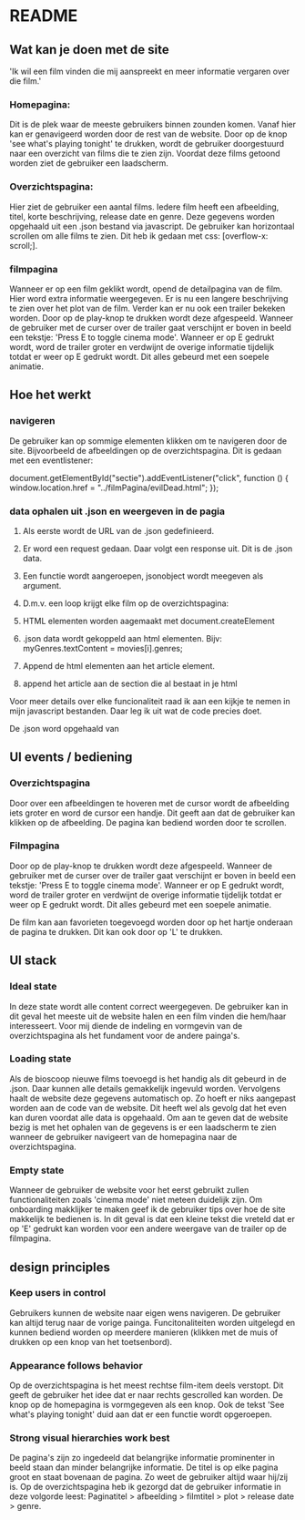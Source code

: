 # README



## Wat kan je doen met de site

'Ik wil een film vinden die mij aanspreekt en meer informatie vergaren over die film.'

### Homepagina:
Dit is de plek waar de meeste gebruikers binnen zounden komen. Vanaf hier kan er genavigeerd worden door de rest van de website. Door op de knop 'see what's playing tonight' te drukken, wordt de gebruiker doorgestuurd naar een overzicht van films die te zien zijn. Voordat deze films getoond worden ziet de gebruiker een laadscherm. 

### Overzichtspagina:
Hier ziet de gebruiker een aantal films. Iedere film heeft een afbeelding, titel, korte beschrijving, release date en genre. Deze gegevens worden opgehaald uit een .json bestand via javascript.
De gebruiker kan horizontaal scrollen om alle films te zien. Dit heb ik gedaan met css: [overflow-x: scroll;].

### filmpagina
Wanneer er op een film geklikt wordt, opend de detailpagina van de film. Hier word extra informatie weergegeven. Er is nu een langere beschrijving te zien over het plot van de film. Verder kan er nu ook een trailer bekeken worden. Door op de play-knop te drukken wordt deze afgespeeld. Wanneer de gebruiker met de curser over de trailer gaat verschijnt er boven in beeld een tekstje: 'Press E to toggle cinema mode'. Wanneer er op E gedrukt wordt, word de trailer groter en verdwijnt de overige informatie tijdelijk totdat er weer op E gedrukt wordt. Dit alles gebeurd met een soepele animatie. 



## Hoe het werkt

### navigeren
De gebruiker kan op sommige elementen klikken om te navigeren door de site. Bijvoorbeeld de afbeeldingen op de overzichtspagina. Dit is gedaan met een eventlistener: 

document.getElementById("sectie").addEventListener("click", function () {
    window.location.href = "../filmPagina/evilDead.html";
});

### data ophalen uit .json en weergeven in de pagia

1. Als eerste wordt de URL van de .json gedefinieerd.
2. Er word een request gedaan. Daar volgt een response uit. Dit is de .json data.
3. Een functie wordt aangeroepen, jsonobject wordt meegeven als argument.
4. D.m.v. een loop krijgt elke film op de overzichtspagina:



5. HTML elementen worden aagemaakt met document.createElement
6. .json data wordt gekoppeld aan html elementen. Bijv: myGenres.textContent = movies[i].genres;
7. Append de html elementen aan het article element.
8. append het article aan de section die al bestaat in je html


Voor meer details over elke funcionaliteit raad ik aan een kijkje te nemen in mijn javascript bestanden. Daar leg ik uit wat de code precies doet.

De .json word opgehaald van 



## UI events / bediening

### Overzichtspagina
Door over een afbeeldingen te hoveren met de cursor wordt de afbeelding iets groter en word de cursor een handje. Dit geeft aan dat de gebruiker kan klikken op de afbeelding. 
De pagina kan bediend worden door te scrollen.

### Filmpagina
Door op de play-knop te drukken wordt deze afgespeeld. Wanneer de gebruiker met de curser over de trailer gaat verschijnt er boven in beeld een tekstje: 'Press E to toggle cinema mode'. Wanneer er op E gedrukt wordt, word de trailer groter en verdwijnt de overige informatie tijdelijk totdat er weer op E gedrukt wordt. Dit alles gebeurd met een soepele animatie. 

De film kan aan favorieten toegevoegd worden door op het hartje onderaan de pagina te drukken. Dit kan ook door op 'L' te drukken. 



## UI stack

### Ideal state
In deze state wordt alle content correct weergegeven. De gebruiker kan in dit geval het meeste uit de website halen en een film vinden die hem/haar interesseert.
Voor mij diende de indeling en vormgevin van de overzichtspagina als het fundament voor de andere painga's. 

### Loading state
Als de bioscoop nieuwe films toevoegd is het handig als dit gebeurd in de .json. Daar kunnen alle details gemakkelijk ingevuld worden. Vervolgens haalt de website deze gegevens automatisch op. Zo hoeft er niks aangepast worden aan de code van de website. Dit heeft wel als gevolg dat het even kan duren voordat alle data is opgehaald. Om aan te geven dat de website bezig is met het ophalen van de gegevens is er een laadscherm te zien wanneer de gebruiker navigeert van de homepagina naar de overzichtspagina. 

### Empty state
Wanneer de gebruiker de website voor het eerst gebruikt zullen functionaliteiten zoals 'cinema mode' niet meteen duidelijk zijn. Om onboarding makklijker te maken geef ik de gebruiker tips over hoe de site makkelijk te bedienen is. In dit geval is dat een kleine tekst die vreteld dat er op 'E' gedrukt kan worden voor een andere weergave van de trailer op de filmpagina.



## design principles

### Keep users in control
Gebruikers kunnen de website naar eigen wens navigeren. De gebruiker kan altijd terug naar de vorige painga. Funcitonaliteiten worden uitgelegd en kunnen bediend worden op meerdere manieren (klikken met de muis of drukken op een knop van het toetsenbord).

### Appearance follows behavior
Op de overzichtspagina is het meest rechtse film-item deels verstopt. Dit geeft de gebruiker het idee dat er naar rechts gescrolled kan worden.
De knop op de homepagina is vormgegeven als een knop. Ook de tekst 'See what's playing tonight' duid aan dat er een functie wordt opgeroepen.

### Strong visual hierarchies work best
De pagina's zijn zo ingedeeld dat belangrijke informatie prominenter in beeld staan dan minder belangrijke informatie.
De titel is op elke pagina groot en staat bovenaan de pagina. Zo weet de gebruiker altijd waar hij/zij is. 
Op de overzichtspagina heb ik gezorgd dat de gebruiker informatie in deze volgorde leest: Paginatitel > afbeelding > filmtitel > plot > release date > genre.

